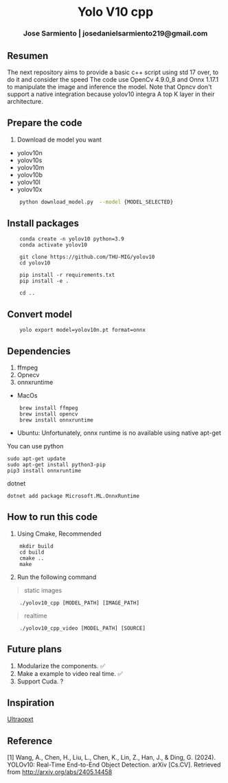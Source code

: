 <h1 align="center">Yolo V10 cpp</h1>

<h3 align="center"> Jose Sarmiento | josedanielsarmiento219@gmail.com</h3>


## Resumen

The next repository aims to provide a basic c++ script using std 17 over, to do it and consider the speed The code use OpenCv 4.9.0_8 and Onnx 1.17.1 to manipulate the image and inference the model. Note that Opncv don't support a native integration because yolov10 integra A top K layer in their architecture.



## Prepare the code 


1. Download de model you want 

  
  - yolov10n
  - yolov10s
  - yolov10m
  - yolov10b
  - yolov10l
  - yolov10x


```bash
    python download_model.py  --model {MODEL_SELECTED}
```

## Install packages

```
    conda create -n yolov10 python=3.9
    conda activate yolov10

    git clone https://github.com/THU-MIG/yolov10
    cd yolov10

    pip install -r requirements.txt
    pip install -e .

    cd ..
```

## Convert model

```
    yolo export model=yolov10n.pt format=onnx
```
## Dependencies 

1. ffmpeg
2. Opnecv
3. onnxruntime


- MacOs
```
    brew install ffmpeg 
    brew install opencv
    brew install onnxruntime
```

- Ubuntu: Unfortunately, onnx runtime is no available using native apt-get

You can use python
```
sudo apt-get update
sudo apt-get install python3-pip
pip3 install onnxruntime
```

dotnet 
```
dotnet add package Microsoft.ML.OnnxRuntime

```


## How to run this code 


1. Using Cmake, Recommended

```
    mkdir build
    cd build
    cmake ..
    make
```


2. Run the following command 

> static images

```
    ./yolov10_cpp [MODEL_PATH] [IMAGE_PATH]
```

> realtime 

```
    ./yolov10_cpp_video [MODEL_PATH] [SOURCE]
```

## Future plans

1. Modularize the components. ✅
2. Make a example to video real time. ✅
3. Support Cuda. ?

## Inspiration

[Ultraopxt](https://github.com/Ultraopxt/yolov10cpp)


## Reference 

[1] Wang, A., Chen, H., Liu, L., Chen, K., Lin, Z., Han, J., & Ding, G. (2024). YOLOv10: Real-Time End-to-End Object Detection. arXiv [Cs.CV]. Retrieved from http://arxiv.org/abs/2405.14458